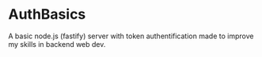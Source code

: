 # AuthBasics
 A basic node.js (fastify) server with token authentification made to improve my skills in backend web dev.
